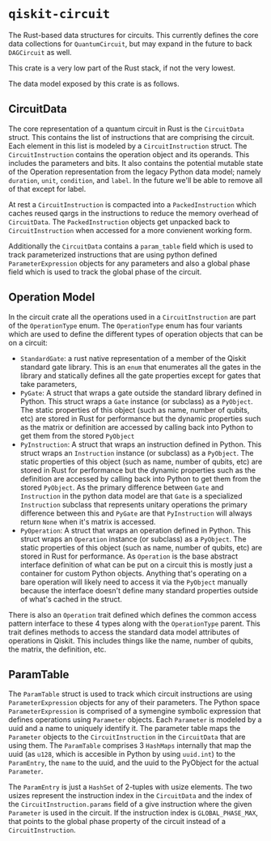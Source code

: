 # `qiskit-circuit`

The Rust-based data structures for circuits.
This currently defines the core data collections for `QuantumCircuit`, but may expand in the future to back `DAGCircuit` as well.

This crate is a very low part of the Rust stack, if not the very lowest.

The data model exposed by this crate is as follows.

## CircuitData

The core representation of a quantum circuit in Rust is the `CircuitData` struct. This contains the list
of instructions that are comprising the circuit. Each element in this list is modeled by a
`CircuitInstruction` struct. The `CircuitInstruction` contains the operation object and its operands.
This includes the parameters and bits. It also contains the potential mutable state of the Operation representation from the legacy Python data model; namely `duration`, `unit`, `condition`, and `label`.
In the future we'll be able to remove all of that except for label.

At rest a `CircuitInstruction` is compacted into a `PackedInstruction` which caches reused qargs
in the instructions to reduce the memory overhead of `CircuitData`. The `PackedInstruction` objects
get unpacked back to `CircuitInstruction` when accessed for a more convienent working form.

Additionally the `CircuitData` contains a `param_table` field which is used to track parameterized
instructions that are using python defined `ParameterExpression` objects for any parameters and also
a global phase field which is used to track the global phase of the circuit.

## Operation Model

In the circuit crate all the operations used in a `CircuitInstruction` are part of the `OperationType`
enum. The `OperationType` enum has four variants which are used to define the different types of
operation objects that can be on a circuit:

 - `StandardGate`: a rust native representation of a member of the Qiskit standard gate library. This is
    an `enum` that enumerates all the gates in the library and statically defines all the gate properties
    except for gates that take parameters,
 - `PyGate`: A struct that wraps a gate outside the standard library defined in Python. This struct wraps
    a `Gate` instance (or subclass) as a `PyObject`. The static properties of this object (such as name,
    number of qubits, etc) are stored in Rust for performance but the dynamic properties such as
    the matrix or definition are accessed by calling back into Python to get them from the stored
    `PyObject`
 - `PyInstruction`: A struct that wraps an instruction defined in Python. This struct wraps an
    `Instruction` instance (or subclass) as a `PyObject`. The static properties of this object (such as
    name, number of qubits, etc) are stored in Rust for performance but the dynamic properties such as
    the definition are accessed by calling back into Python to get them from the stored `PyObject`. As
    the primary difference between `Gate` and `Instruction` in the python data model are that `Gate` is a
    specialized `Instruction` subclass that represents unitary operations the primary difference between
    this and `PyGate` are that `PyInstruction` will always return `None` when it's matrix is accessed.
 - `PyOperation`: A struct that wraps an operation defined in Python. This struct wraps an `Operation`
    instance (or subclass) as a `PyObject`. The static properties of this object (such as name, number
    of qubits, etc) are stored in Rust for performance. As `Operation` is the base abstract interface
    definition of what can be put on a circuit this is mostly just a container for custom Python objects.
    Anything that's operating on a bare operation will likely need to access it via the `PyObject`
    manually because the interface doesn't define many standard properties outside of what's cached in
    the struct.

There is also an `Operation` trait defined which defines the common access pattern interface to these
4 types along with the `OperationType` parent. This trait defines methods to access the standard data
model attributes of operations in Qiskit. This includes things like the name, number of qubits, the matrix, the definition, etc.

## ParamTable

The `ParamTable` struct is used to track which circuit instructions are using `ParameterExpression`
objects for any of their parameters. The Python space `ParameterExpression` is comprised of a symengine
symbolic expression that defines operations using `Parameter` objects. Each `Parameter` is modeled by
a uuid and a name to uniquely identify it. The parameter table maps the `Parameter` objects to the
`CircuitInstruction` in the `CircuitData` that are using them. The `ParamTable` comprises 3 `HashMaps` internally that map the uuid (as `u128`, which is accesible in Python by using `uuid.int`) to the `ParamEntry`, the `name` to the uuid, and the uuid to the PyObject for the actual `Parameter`.

The `ParamEntry` is just a `HashSet` of 2-tuples with usize elements. The two usizes represent the instruction index in the `CircuitData` and the index of the `CircuitInstruction.params` field of
a give instruction where the given `Parameter` is used in the circuit. If the instruction index is
`GLOBAL_PHASE_MAX`, that points to the global phase property of the circuit instead of a `CircuitInstruction`.

